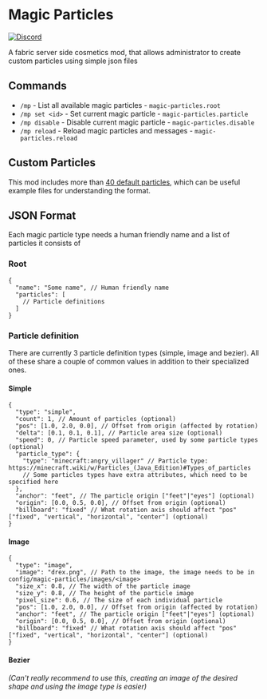 # Magic Particles

[![Discord](https://img.shields.io/discord/904419828192927885.svg?logo=discord)](https://discord.gg/HeZayd6SxF)

A fabric server side cosmetics mod, that allows administrator to create custom particles using simple json files

## Commands
- `/mp` - List all available magic particles - `magic-particles.root`
- `/mp set <id>` - Set current magic particle -  `magic-particles.particle`
- `/mp disable` - Disable current magic particle - `magic-particles.disable`
- `/mp reload` - Reload magic particles and messages - `magic-particles.reload`

## Custom Particles

This mod includes more than [40 default particles](https://github.com/DrexHD/MagicParticles/tree/1.21/src/main/resources/magic-particles), which can be useful example
files for understanding the format.

## JSON Format

Each magic particle type needs a human friendly name and a list of particles it consists of
### Root
```json5
{
  "name": "Some name", // Human friendly name
  "particles": [
    // Particle definitions
  ]
}
```

### Particle definition
There are currently 3 particle definition types (simple, image and bezier). All of these share a couple of common 
values in addition to their specialized ones.

#### Simple
```json5
{
  "type": "simple",
  "count": 1, // Amount of particles (optional)
  "pos": [1.0, 2.0, 0.0], // Offset from origin (affected by rotation)
  "delta": [0.1, 0.1, 0.1], // Particle area size (optional)
  "speed": 0, // Particle speed parameter, used by some particle types (optional)
  "particle_type": {
    "type": "minecraft:angry_villager" // Particle type: https://minecraft.wiki/w/Particles_(Java_Edition)#Types_of_particles
    // Some particles types have extra attributes, which need to be specified here
  },
  "anchor": "feet", // The particle origin ["feet"|"eyes"] (optional)
  "origin": [0.0, 0.5, 0.0], // Offset from origin (optional)
  "billboard": "fixed" // What rotation axis should affect "pos" ["fixed", "vertical", "horizontal", "center"] (optional)
}
```

#### Image
```json5
{
  "type": "image",
  "image": "drex.png", // Path to the image, the image needs to be in config/magic-particles/images/<image>
  "size_x": 0.8, // The width of the particle image
  "size_y": 0.8, // The height of the particle image
  "pixel_size": 0.6, // The size of each individual particle
  "pos": [1.0, 2.0, 0.0], // Offset from origin (affected by rotation)
  "anchor": "feet", // The particle origin ["feet"|"eyes"] (optional)
  "origin": [0.0, 0.5, 0.0], // Offset from origin (optional)
  "billboard": "fixed" // What rotation axis should affect "pos" ["fixed", "vertical", "horizontal", "center"] (optional)
}
```

#### Bezier
*(Can't really recommend to use this, creating an image of the desired shape and using the image type is easier)*